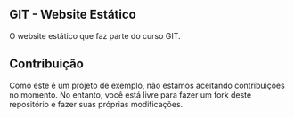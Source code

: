 ## GIT - Website Estático
O website estático que faz parte do curso GIT.

## Contribuição
Como este é um projeto de exemplo, não estamos aceitando contribuições no momento. No entanto, você está livre para fazer um fork deste repositório e fazer suas próprias modificações.
